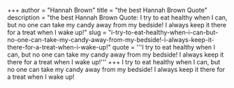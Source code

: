 +++
author = "Hannah Brown"
title = "the best Hannah Brown Quote"
description = "the best Hannah Brown Quote: I try to eat healthy when I can, but no one can take my candy away from my bedside! I always keep it there for a treat when I wake up!"
slug = "i-try-to-eat-healthy-when-i-can-but-no-one-can-take-my-candy-away-from-my-bedside!-i-always-keep-it-there-for-a-treat-when-i-wake-up!"
quote = '''I try to eat healthy when I can, but no one can take my candy away from my bedside! I always keep it there for a treat when I wake up!'''
+++
I try to eat healthy when I can, but no one can take my candy away from my bedside! I always keep it there for a treat when I wake up!
